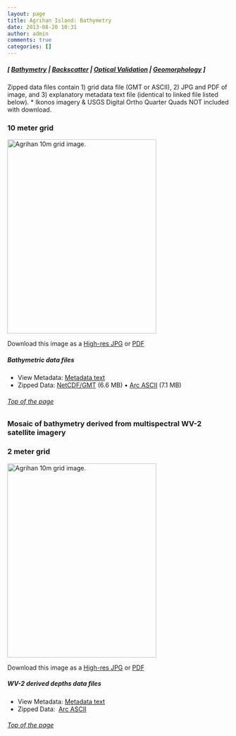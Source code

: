 ```yaml
---
layout: page
title: Agrihan Island: Bathymetry
date: 2013-08-20 10:31
author: admin
comments: true
categories: []
---
```

<h5 class="no_margin-top">[ <a href="http://www.soest.hawaii.edu/pibhmc/cms/data-by-location/cnmi-guam/agrihan-island/agrihan-island-bathymetry">Bathymetry</a> | <span class="style1"><a href="http://www.soest.hawaii.edu/pibhmc/cms/data-by-location/cnmi-guam/agrihan-island/agrihan-island-backscatter">Backscatter</a></span> | <a href="http://www.soest.hawaii.edu/pibhmc/cms/data-by-location/cnmi-guam/agrihan-island/agrihan-island-optical-validation">Optical Validation</a></span> | <a href="http://www.soest.hawaii.edu/pibhmc/cms/data-by-location/cnmi-guam/agrihan-island/agrihan-island-geomorphology">Geomorphology</a> ]</h5>
Zipped data files contain 1) grid data file (GMT or ASCII), 2) JPG and PDF of image, and 3) explanatory metadata text file (identical to linked file listed below).
* Ikonos imagery &amp; USGS Digital Ortho Quarter Quads NOT included with download.

<h3>10 meter grid</h3>
<a href="ftp://ftp.soest.hawaii.edu/pibhmc/website/data/cnmi-guam/bathymetry/agrihan_10m.jpg"><img title="Agrihan bathymetry gridded at 20 m." alt="Agrihan 10m grid image." src="http://www.soest.hawaii.edu/pibhmc/CNMI_images/agrihan_10m_500.jpg" width="338" height="440" border="0" /></a>

Download this image as a <a href="ftp://ftp.soest.hawaii.edu/pibhmc/website/data/cnmi-guam/bathymetry/agrihan_10m.jpg">High-res JPG</a> or <a href="ftp://ftp.soest.hawaii.edu/pibhmc/website/data/cnmi-guam/bathymetry/agrihan_10m.pdf">PDF</a>
<h5>Bathymetric data files</h5>
<ul>
	<li>View Metadata: <a href="ftp://ftp.soest.hawaii.edu/pibhmc/website/data/cnmi-guam/bathymetry/agrihan_10m.txt">Metadata text</a></li>
	<li>Zipped Data: <a href="ftp://ftp.soest.hawaii.edu/pibhmc/website/data/cnmi-guam/bathymetry/agrihan_10m.grd.zip">NetCDF/GMT</a> (6.6 MB) • <a href="ftp://ftp.soest.hawaii.edu/pibhmc/website/data/cnmi-guam/bathymetry/agrihan_10m.asc.zip">Arc ASCII</a> (7.1 MB)</li>
</ul>
<h6><a href="#top">Top of the page</a></h6><h3><a name="agr_2meter"></a></h3>

<h3>Mosaic of bathymetry derived from multispectral WV-2 satellite imagery</h3><h3>2&nbsp;meter grid</h3>
<p><a href="ftp://ftp.soest.hawaii.edu/pibhmc/website/data/cnmi-guam/bathymetry/AGR_dball_2m.jpg">
<img style="border: 0px solid ; width: 338px; height: 440px;" src="http://www.soest.hawaii.edu/pibhmc/CNMI_images/AGR_dball_2m_445.jpg" alt="Agrihan 10m grid image." title="Agrihan bathymetry gridded at 20 m." vspace="0" /></a></p>
<p>Download this image as a <a href="ftp://ftp.soest.hawaii.edu/pibhmc/website/data/cnmi-guam/bathymetry/AGR_dball_2m.jpg">High-res JPG</a> or <a href="ftp://ftp.soest.hawaii.edu/pibhmc/website/data/cnmi-guam/bathymetry/AGR_dball_2m.pdf">PDF</a></p>

<h5>WV-2 derived depths data files</h5><ul class="disc"><li>View Metadata: <a href="ftp://ftp.soest.hawaii.edu/pibhmc/website/data/cnmi-guam/bathymetry/AGR_Metadata_DBALL_2m.txt">Metadata text</a></li><li>Zipped Data:&nbsp; <a href="ftp://ftp.soest.hawaii.edu/pibhmc/website/data/cnmi-guam/bathymetry/agr_dball_2m.zip">Arc ASCII</a>&nbsp;</li></ul>

<h6><a href="#top">Top of the page</a></h6>


